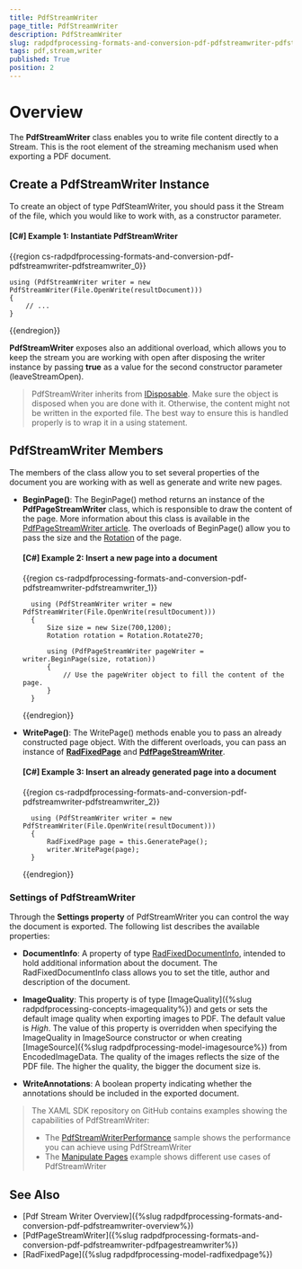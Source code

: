 ```yaml
---
title: PdfStreamWriter
page_title: PdfStreamWriter
description: PdfStreamWriter
slug: radpdfprocessing-formats-and-conversion-pdf-pdfstreamwriter-pdfstreamwriter
tags: pdf,stream,writer
published: True
position: 2
---
```


# Overview

The **PdfStreamWriter** class enables you to write file content directly to a Stream. This is the root element of the streaming mechanism used when exporting a PDF document.

## Create a PdfStreamWriter Instance

To create an object of type PdfSteamWriter, you should pass it the Stream of the file, which you would like to work with, as a constructor parameter.

#### **[C#] Example 1: Instantiate PdfStreamWriter**

{{region cs-radpdfprocessing-formats-and-conversion-pdf-pdfstreamwriter-pdfstreamwriter_0}}

	using (PdfStreamWriter writer = new PdfStreamWriter(File.OpenWrite(resultDocument)))
	{
		// ...
	}
{{endregion}}

**PdfStreamWriter** exposes also an additional overload, which allows you to keep the stream you are working with open after disposing the writer instance by passing **true** as a value for the second constructor parameter (leaveStreamOpen).

>PdfStreamWriter inherits from [IDisposable](https://msdn.microsoft.com/en-us/library/system.idisposable(v=vs.110).aspx). Make sure the object is disposed when you are done with it. Otherwise, the content might not be written in the exported file. The best way to ensure this is handled properly is to wrap it in a using statement. 

## PdfStreamWriter Members

The members of the class allow you to set several properties of the document you are working with as well as generate and write new pages.

* **BeginPage()**: The BeginPage() method returns an instance of the **PdfPageStreamWriter** class, which is responsible to draw the content of the page. More information about this class is available in the [PdfPageStreamWriter article](). The overloads of BeginPage() allow you to pass the size and the [Rotation](http://docs.telerik.com/devtools/document-processing/api/html/T_Telerik_Windows_Documents_Fixed_Model_Data_Rotation.htm) of the page.
	
	#### **[C#] Example 2: Insert a new page into a document**
	
	{{region cs-radpdfprocessing-formats-and-conversion-pdf-pdfstreamwriter-pdfstreamwriter_1}}
	
		using (PdfStreamWriter writer = new PdfStreamWriter(File.OpenWrite(resultDocument)))
		{
			Size size = new Size(700,1200);
			Rotation rotation = Rotation.Rotate270;
	
			using (PdfPageStreamWriter pageWriter = writer.BeginPage(size, rotation))
	        {
				// Use the pageWriter object to fill the content of the page.
			}
		}
	{{endregion}}

* **WritePage()**: The WritePage() methods enable you to pass an already constructed page object. With the different overloads, you can pass an instance of [**RadFixedPage**]() and [**PdfPageStreamWriter**]().
	
	#### **[C#] Example 3: Insert an already generated page into a document**
	
	{{region cs-radpdfprocessing-formats-and-conversion-pdf-pdfstreamwriter-pdfstreamwriter_2}}
	
		using (PdfStreamWriter writer = new PdfStreamWriter(File.OpenWrite(resultDocument)))
		{
			RadFixedPage page = this.GeneratePage();
			writer.WritePage(page);
		}
	{{endregion}}

### Settings of PdfStreamWriter

Through the **Settings property** of PdfStreamWriter you can control the way the document is exported. The following list describes the available properties:

* **DocumentInfo**: A property of type [RadFixedDocumentInfo](http://docs.telerik.com/devtools/document-processing/api/html/T_Telerik_Windows_Documents_Fixed_Model_RadFixedDocumentInfo.htm), intended to hold additional information about the document. The RadFixedDocumentInfo class allows you to set the title, author and description of the document.

* **ImageQuality**: This property is of type [ImageQuality]({%slug radpdfprocessing-concepts-imagequality%}) and gets or sets the default image quality when exporting images to PDF. The default value is *High*. The value of this property is overridden when specifying the ImageQuality in ImageSource constructor or when creating [ImageSource]({%slug radpdfprocessing-model-imagesource%}) from EncodedImageData. The quality of the images reflects the size of the PDF file. The higher the quality, the bigger the document size is.

* **WriteAnnotations**: A boolean property indicating whether the annotations should be included in the exported document.

> The XAML SDK repository on GitHub contains examples showing the capabilities of PdfStreamWriter: 
> 
> - The [PdfStreamWriterPerformance](https://api.github.com/repos/telerik/xaml-sdk/contents/PdfProcessing/PdfStreamWriterPerformance/) sample shows the performance you can achieve using PdfStreamWriter
> - The [Manipulate Pages](https://api.github.com/repos/telerik/xaml-sdk/contents/PdfProcessing/ManipulatePages/) example shows different use cases of PdfStreamWriter


## See Also

* [Pdf Stream Writer Overview]({%slug radpdfprocessing-formats-and-conversion-pdf-pdfstreamwriter-overview%})
* [PdfPageStreamWriter]({%slug radpdfprocessing-formats-and-conversion-pdf-pdfstreamwriter-pdfpagestreamwriter%})
* [RadFixedPage]({%slug radpdfprocessing-model-radfixedpage%})